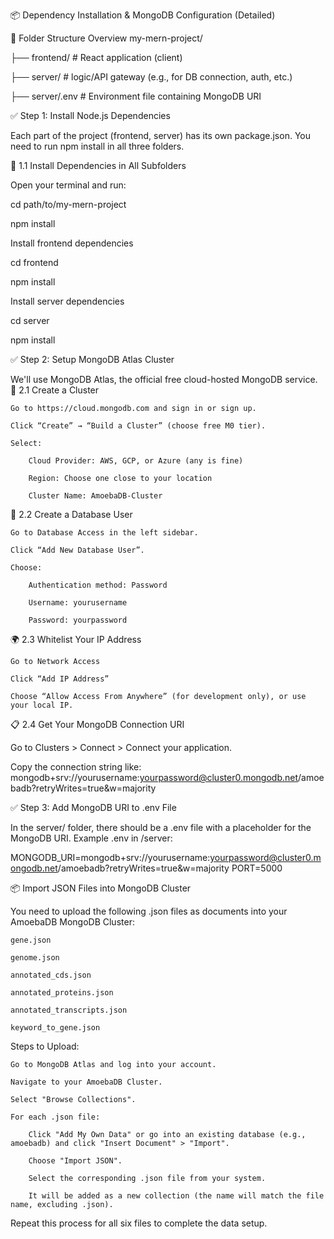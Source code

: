 📦 Dependency Installation & MongoDB Configuration (Detailed)

📁 Folder Structure Overview
my-mern-project/

├── frontend/         # React application (client)

├── server/           # logic/API gateway (e.g., for DB connection, auth, etc.)

├── server/.env              # Environment file containing MongoDB URI

✅ Step 1: Install Node.js Dependencies

Each part of the project (frontend, server) has its own package.json. You need to run npm install in all three folders.

🔧 1.1 Install Dependencies in All Subfolders

Open your terminal and run:

cd path/to/my-mern-project

npm install

 Install frontend dependencies
 
cd frontend

npm install

 Install server dependencies
 
cd server

npm install

✅ Step 2: Setup MongoDB Atlas Cluster

We'll use MongoDB Atlas, the official free cloud-hosted MongoDB service.
📝 2.1 Create a Cluster

    Go to https://cloud.mongodb.com and sign in or sign up.

    Click “Create” → “Build a Cluster” (choose free M0 tier).

    Select:

        Cloud Provider: AWS, GCP, or Azure (any is fine)

        Region: Choose one close to your location

        Cluster Name: AmoebaDB-Cluster

👤 2.2 Create a Database User

    Go to Database Access in the left sidebar.

    Click “Add New Database User”.

    Choose:

        Authentication method: Password

        Username: yourusername

        Password: yourpassword

🌍 2.3 Whitelist Your IP Address

    Go to Network Access

    Click “Add IP Address”

    Choose “Allow Access From Anywhere” (for development only), or use your local IP.


📋 2.4 Get Your MongoDB Connection URI

Go to Clusters > Connect > Connect your application.

Copy the connection string like:
mongodb+srv://yourusername:yourpassword@cluster0.mongodb.net/amoebadb?retryWrites=true&w=majority

✅ Step 3: Add MongoDB URI to .env File

In the server/ folder, there should be a .env file with a placeholder for the MongoDB URI.
Example .env in /server:

MONGODB_URI=mongodb+srv://yourusername:yourpassword@cluster0.mongodb.net/amoebadb?retryWrites=true&w=majority
PORT=5000

📦 Import JSON Files into MongoDB Cluster

You need to upload the following .json files as documents into your AmoebaDB MongoDB Cluster:

    gene.json

    genome.json

    annotated_cds.json

    annotated_proteins.json

    annotated_transcripts.json

    keyword_to_gene.json

Steps to Upload:

    Go to MongoDB Atlas and log into your account.

    Navigate to your AmoebaDB Cluster.

    Select "Browse Collections".

    For each .json file:

        Click "Add My Own Data" or go into an existing database (e.g., amoebadb) and click "Insert Document" > "Import".

        Choose "Import JSON".

        Select the corresponding .json file from your system.

        It will be added as a new collection (the name will match the file name, excluding .json).

Repeat this process for all six files to complete the data setup.
